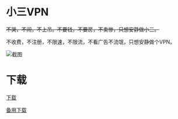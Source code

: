 # 小三VPN

~~不哭，不闹，不上吊。不要钱，不要房，不卖惨，只想安静做小三。~~

不收费，不注册，不限速，不限流，不看广告不流氓，只想安静做个VPN。

![截图](https://github.com/sharmajv/vpn/blob/main/screen.gif?raw=true)

# 下载

[下载](https://cdn.jsdelivr.net/gh/sharmajv/vpn@main/3VPN-v101.apk)

[备用下载](https://raw.githubusercontent.com/sharmajv/vpn/main/3VPN-v101.apk)



